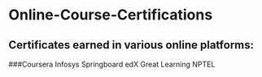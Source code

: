 # Online-Course-Certifications
## Certificates earned in various online platforms:
###Coursera
Infosys Springboard
edX
Great Learning
NPTEL
